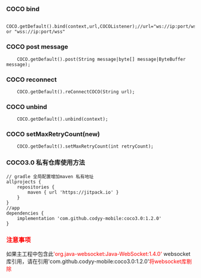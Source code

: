 
### COCO bind
```
    COCO.getDefault().bind(context,url,COCOListener);//url="ws://ip:port/ws" or "wss://ip:port/wss"
```
### COCO post message
```
    COCO.getDefault().post(String message|byte[] message|ByteBuffer message);
```
### COCO reconnect
```
    COCO.getDefault().reConnectCOCO(String url);
```
### COCO unbind
```
    COCO.getDefault().unbind(context);
```
### COCO setMaxRetryCount(new)
```
    COCO.getDefault().setMaxRetryCount(int retryCount);
```

### COCO3.0 私有仓库使用方法
```
// gradle 全局配置增加maven 私有地址
allprojects {
    repositories {
        maven { url 'https://jitpack.io' }
    }
}
//app
dependencies {
    implementation 'com.github.codyy-mobile:coco3.0:1.2.0'
}
```

### <font color="red">注意事项</font>
如果主工程中包含此<font color="red">'org.java-websocket:Java-WebSocket:1.4.0'</font> websocket库引用，请在引用'com.github.codyy-mobile:coco3.0:1.2.0'<font color="red">将websocket库剔除</font>
